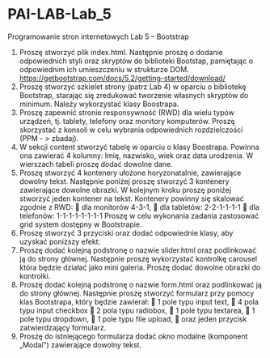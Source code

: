 # PAI-LAB-Lab_5
Programowanie stron internetowych
Lab 5 – Bootstrap
1. Proszę stworzyć plik index.html. Następnie proszę o dodanie odpowiednich styli oraz skryptów do biblioteki
Bootstap, pamiętając o odpowiednim ich umieszczeniu w strukturze DOM.
https://getbootstrap.com/docs/5.2/getting-started/download/
2. Proszę stworzyć szkielet strony (patrz Lab 4) w oparciu o bibliotekę Bootstrap, starając się zredukować
tworzenie własnych skryptów do minimum. Należy wykorzystać klasy Boostrapa.
3. Proszę zapewnić stronie responsywność (RWD) dla wielu typów urządzeń, tj. tablety, telefony oraz monitory
komputerów. Proszę skorzystać z konsoli w celu wybrania odpowiednich rozdzielczości (PPM - > zbadaj).
4. W sekcji content stworzyć tabelę w oparciu o klasy Boostrapa. Powinna ona zawierać 4 kolumny: Imię,
nazwisko, wiek oraz data urodzenia. W wierszach tabeli proszę dodać dowolne dane.
5. Proszę stworzyć 4 kontenery ułożone horyzonatalnie, zawierające dowolny tekst. Następnie poniżej proszę
stworzyć 3 kontenery zawierające dowolne obrazki. W kolejnym kroku proszę poniżej stworzyć jeden kontener
na tekst. Kontenery powinny się skalować zgodnie z RWD:
 dla monitorów 4-3-1,
 dla tabletów: 2-2-1-1-1-1
 dla telefonów: 1-1-1-1-1-1-1-1
Proszę w celu wykonania zadania zastosować grid system dostępny w Bootstrapie.
6. Proszę stworzyć 3 przyciski oraz dodać odpowiednie klasy, aby uzyskać poniższy efekt:
7. Proszę dodać kolejną podstronę o nazwie slider.html oraz podlinkować ją do strony głównej. Następnie proszę
wykorzystać kontrolkę carousel która będzie działać jako mini galeria. Proszę dodać dowolne obrazki do
kontrolki.
8. Proszę dodać kolejną podstronę o nazwie form.html oraz podlinkować ją do strony głównej. Następnie proszę
stworzyć formularz przy pomocy klas Bootstrapa, który będzie zawierał:
 1 pole typu input text,
 4 pola typu input checkbox
 2 pola typu radiobox,
 1 pole typu textarea,
 1 pole typu dropdown,
 1 pole typu file upload,
 oraz jeden przycisk zatwierdzający formularz.
9. Proszę do istniejącego formularza dodać okno modalne (komponent „Modal”) zawierające dowolny tekst.
